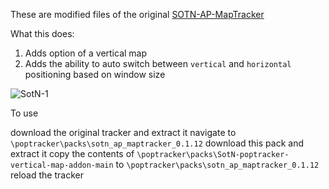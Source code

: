 These are modified files of the original [SOTN-AP-MapTracker](https://github.com/DorkmasterFlek/SOTN-AP-MapTracker)

What this does:
  1) Adds option of a vertical map
  2) Adds the ability to auto switch between `vertical` and `horizontal` positioning based on window size


![SotN-1](https://github.com/user-attachments/assets/51e55756-886b-40b8-a861-185e754bbc27)

To use

download the original tracker and extract it
navigate to `\poptracker\packs\sotn_ap_maptracker_0.1.12`
download this pack and extract it
copy the contents of `\poptracker\packs\SotN-poptracker-vertical-map-addon-main` to `\poptracker\packs\sotn_ap_maptracker_0.1.12`
reload the tracker
